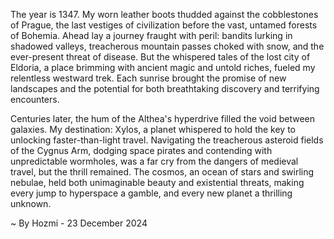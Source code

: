 
The year is 1347.  My worn leather boots thudded against the cobblestones of Prague, the last vestiges of civilization before the vast, untamed forests of Bohemia.  Ahead lay a journey fraught with peril: bandits lurking in shadowed valleys, treacherous mountain passes choked with snow, and the ever-present threat of disease.  But the whispered tales of the lost city of Eldoria, a place brimming with ancient magic and untold riches, fueled my relentless westward trek.  Each sunrise brought the promise of new landscapes and the potential for both breathtaking discovery and terrifying encounters.


Centuries later, the hum of the Althea's hyperdrive filled the void between galaxies.  My destination: Xylos, a planet whispered to hold the key to unlocking faster-than-light travel.  Navigating the treacherous asteroid fields of the Cygnus Arm, dodging space pirates and contending with unpredictable wormholes, was a far cry from the dangers of medieval travel, but the thrill remained.  The cosmos, an ocean of stars and swirling nebulae, held both unimaginable beauty and existential threats, making every jump to hyperspace a gamble, and every new planet a thrilling unknown.

~ By Hozmi - 23 December 2024
